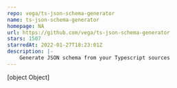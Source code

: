 ```yaml
---
repo: vega/ts-json-schema-generator
name: ts-json-schema-generator
homepage: NA
url: https://github.com/vega/ts-json-schema-generator
stars: 1507
starredAt: 2022-01-27T18:23:01Z
description: |-
    Generate JSON schema from your Typescript sources
---
```


[object Object]
